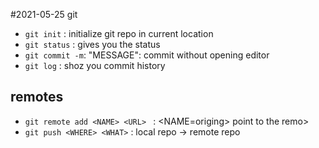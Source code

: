 #2021-05-25 git
- `git init` : initialize git repo in current location
- `git status` : gives you the status
- `git commit -m`: "MESSAGE": commit without opening editor
- `git log` : shoz you commit history
## remotes

- `git remote add <NAME> <URL> ` : <NAME=origing> point to the remo>
- `git push <WHERE> <WHAT>` : local repo -> remote repo
